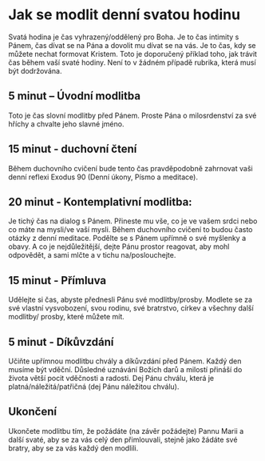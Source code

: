 # Jak se modlit denní svatou hodinu

Svatá hodina je čas vyhrazený/oddělený pro Boha. Je to čas intimity s Pánem, čas dívat se na Pána a dovolit mu dívat se na vás. Je to čas, kdy se můžete nechat formovat Kristem.
Toto je doporučený příklad toho, jak trávit čas během vaší svaté hodiny. Není to v žádném případě rubrika, která musí být dodržována.

## 5 minut – Úvodní modlitba
Toto je čas slovní modlitby před Pánem. Proste Pána o milosrdenství za své hříchy a chvalte jeho slavné jméno.

## 15 minut - duchovní čtení
Během duchovního cvičení bude tento čas pravděpodobně zahrnovat vaši denní reflexi Exodus 90  (Denní úkony, Písmo a meditace).

## 20 minut - Kontemplativní modlitba: 
Je tichý čas na dialog s Pánem. Přineste mu vše, co je ve vašem srdci nebo co máte na mysli/ve vaší mysli. Během duchovního cvičení to budou často otázky z denní meditace. Podělte se s Pánem upřímně o své myšlenky a obavy. A co je nejdůležitější, dejte Pánu prostor reagovat, aby mohl odpovědět, a sami mlčte a v tichu na/poslouchejte.

## 15 minut - Přímluva
Udělejte si čas, abyste přednesli Pánu své modlitby/prosby. Modlete se za své vlastní vysvobození, svou rodinu, své bratrstvo, církev a všechny další modlitby/ prosby, které můžete mít.

## 5 minut - Díkůvzdání
Učiňte upřímnou modlitbu chvály a díkůvzdání před Pánem. Každý den musíme být vděční. Důsledné uznávání Božích darů a milostí přináší do života větší pocit vděčnosti a radosti. Dej Pánu chválu, která je platná/náležitá/patřičná (dej Pánu náležitou chválu).


## Ukončení
Ukončete modlitbu tím, že požádáte (na závěr požádejte) Pannu Marii a další svaté, aby se za vás celý den přimlouvali, stejně jako žádáte své bratry, aby se za vás každý den modlili.
